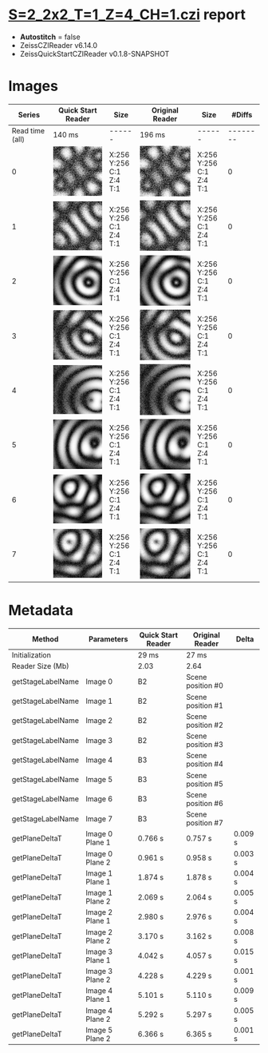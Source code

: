 # [S=2_2x2_T=1_Z=4_CH=1.czi](https://zenodo.org/record/7015307/files/S%3D2_2x2_T%3D1_Z%3D4_CH%3D1.czi) report
 - **Autostitch** = false
 - ZeissCZIReader v6.14.0
 - ZeissQuickStartCZIReader v0.1.8-SNAPSHOT

# Images 

| Series            | Quick Start Reader | Size | Original Reader | Size | #Diffs |
|-------------------|--------------------|------|-----------------|------|--------|
| Read time (all)   |140 ms|------|196 ms|------|--------|
|0|![S=2_2x2_T=1_Z=4_CH=1.quick_true.flat_true.stitch_false.series_0.jpg](S=2_2x2_T=1_Z=4_CH=1/S=2_2x2_T=1_Z=4_CH=1.quick_true.flat_true.stitch_false.series_0.jpg)|X:256<br>Y:256<br>C:1<br>Z:4<br>T:1|![S=2_2x2_T=1_Z=4_CH=1.quick_false.flat_true.stitch_false.series_0.jpg](S=2_2x2_T=1_Z=4_CH=1/S=2_2x2_T=1_Z=4_CH=1.quick_false.flat_true.stitch_false.series_0.jpg)|X:256<br>Y:256<br>C:1<br>Z:4<br>T:1|0|
|1|![S=2_2x2_T=1_Z=4_CH=1.quick_true.flat_true.stitch_false.series_1.jpg](S=2_2x2_T=1_Z=4_CH=1/S=2_2x2_T=1_Z=4_CH=1.quick_true.flat_true.stitch_false.series_1.jpg)|X:256<br>Y:256<br>C:1<br>Z:4<br>T:1|![S=2_2x2_T=1_Z=4_CH=1.quick_false.flat_true.stitch_false.series_1.jpg](S=2_2x2_T=1_Z=4_CH=1/S=2_2x2_T=1_Z=4_CH=1.quick_false.flat_true.stitch_false.series_1.jpg)|X:256<br>Y:256<br>C:1<br>Z:4<br>T:1|0|
|2|![S=2_2x2_T=1_Z=4_CH=1.quick_true.flat_true.stitch_false.series_2.jpg](S=2_2x2_T=1_Z=4_CH=1/S=2_2x2_T=1_Z=4_CH=1.quick_true.flat_true.stitch_false.series_2.jpg)|X:256<br>Y:256<br>C:1<br>Z:4<br>T:1|![S=2_2x2_T=1_Z=4_CH=1.quick_false.flat_true.stitch_false.series_2.jpg](S=2_2x2_T=1_Z=4_CH=1/S=2_2x2_T=1_Z=4_CH=1.quick_false.flat_true.stitch_false.series_2.jpg)|X:256<br>Y:256<br>C:1<br>Z:4<br>T:1|0|
|3|![S=2_2x2_T=1_Z=4_CH=1.quick_true.flat_true.stitch_false.series_3.jpg](S=2_2x2_T=1_Z=4_CH=1/S=2_2x2_T=1_Z=4_CH=1.quick_true.flat_true.stitch_false.series_3.jpg)|X:256<br>Y:256<br>C:1<br>Z:4<br>T:1|![S=2_2x2_T=1_Z=4_CH=1.quick_false.flat_true.stitch_false.series_3.jpg](S=2_2x2_T=1_Z=4_CH=1/S=2_2x2_T=1_Z=4_CH=1.quick_false.flat_true.stitch_false.series_3.jpg)|X:256<br>Y:256<br>C:1<br>Z:4<br>T:1|0|
|4|![S=2_2x2_T=1_Z=4_CH=1.quick_true.flat_true.stitch_false.series_4.jpg](S=2_2x2_T=1_Z=4_CH=1/S=2_2x2_T=1_Z=4_CH=1.quick_true.flat_true.stitch_false.series_4.jpg)|X:256<br>Y:256<br>C:1<br>Z:4<br>T:1|![S=2_2x2_T=1_Z=4_CH=1.quick_false.flat_true.stitch_false.series_4.jpg](S=2_2x2_T=1_Z=4_CH=1/S=2_2x2_T=1_Z=4_CH=1.quick_false.flat_true.stitch_false.series_4.jpg)|X:256<br>Y:256<br>C:1<br>Z:4<br>T:1|0|
|5|![S=2_2x2_T=1_Z=4_CH=1.quick_true.flat_true.stitch_false.series_5.jpg](S=2_2x2_T=1_Z=4_CH=1/S=2_2x2_T=1_Z=4_CH=1.quick_true.flat_true.stitch_false.series_5.jpg)|X:256<br>Y:256<br>C:1<br>Z:4<br>T:1|![S=2_2x2_T=1_Z=4_CH=1.quick_false.flat_true.stitch_false.series_5.jpg](S=2_2x2_T=1_Z=4_CH=1/S=2_2x2_T=1_Z=4_CH=1.quick_false.flat_true.stitch_false.series_5.jpg)|X:256<br>Y:256<br>C:1<br>Z:4<br>T:1|0|
|6|![S=2_2x2_T=1_Z=4_CH=1.quick_true.flat_true.stitch_false.series_6.jpg](S=2_2x2_T=1_Z=4_CH=1/S=2_2x2_T=1_Z=4_CH=1.quick_true.flat_true.stitch_false.series_6.jpg)|X:256<br>Y:256<br>C:1<br>Z:4<br>T:1|![S=2_2x2_T=1_Z=4_CH=1.quick_false.flat_true.stitch_false.series_6.jpg](S=2_2x2_T=1_Z=4_CH=1/S=2_2x2_T=1_Z=4_CH=1.quick_false.flat_true.stitch_false.series_6.jpg)|X:256<br>Y:256<br>C:1<br>Z:4<br>T:1|0|
|7|![S=2_2x2_T=1_Z=4_CH=1.quick_true.flat_true.stitch_false.series_7.jpg](S=2_2x2_T=1_Z=4_CH=1/S=2_2x2_T=1_Z=4_CH=1.quick_true.flat_true.stitch_false.series_7.jpg)|X:256<br>Y:256<br>C:1<br>Z:4<br>T:1|![S=2_2x2_T=1_Z=4_CH=1.quick_false.flat_true.stitch_false.series_7.jpg](S=2_2x2_T=1_Z=4_CH=1/S=2_2x2_T=1_Z=4_CH=1.quick_false.flat_true.stitch_false.series_7.jpg)|X:256<br>Y:256<br>C:1<br>Z:4<br>T:1|0|

# Metadata

|  Method            | Parameters       | Quick Start Reader | Original Reader | Delta  |
| -------------------|------------------|--------------------|-----------------|------- |
| Initialization     |                  |29 ms|27 ms|        |
| Reader Size (Mb)     |                  |2.03|2.64|        |
| getStageLabelName| Image 0 | B2| Scene position #0| |
| getStageLabelName| Image 1 | B2| Scene position #1| |
| getStageLabelName| Image 2 | B2| Scene position #2| |
| getStageLabelName| Image 3 | B2| Scene position #3| |
| getStageLabelName| Image 4 | B3| Scene position #4| |
| getStageLabelName| Image 5 | B3| Scene position #5| |
| getStageLabelName| Image 6 | B3| Scene position #6| |
| getStageLabelName| Image 7 | B3| Scene position #7| |
| getPlaneDeltaT| Image 0 Plane 1 |  0.766 s |  0.757 s | 0.009 s |
| getPlaneDeltaT| Image 0 Plane 2 |  0.961 s |  0.958 s | 0.003 s |
| getPlaneDeltaT| Image 1 Plane 1 |  1.874 s |  1.878 s | 0.004 s |
| getPlaneDeltaT| Image 1 Plane 2 |  2.069 s |  2.064 s | 0.005 s |
| getPlaneDeltaT| Image 2 Plane 1 |  2.980 s |  2.976 s | 0.004 s |
| getPlaneDeltaT| Image 2 Plane 2 |  3.170 s |  3.162 s | 0.008 s |
| getPlaneDeltaT| Image 3 Plane 1 |  4.042 s |  4.057 s | 0.015 s |
| getPlaneDeltaT| Image 3 Plane 2 |  4.228 s |  4.229 s | 0.001 s |
| getPlaneDeltaT| Image 4 Plane 1 |  5.101 s |  5.110 s | 0.009 s |
| getPlaneDeltaT| Image 4 Plane 2 |  5.292 s |  5.297 s | 0.005 s |
| getPlaneDeltaT| Image 5 Plane 2 |  6.366 s |  6.365 s | 0.001 s |
